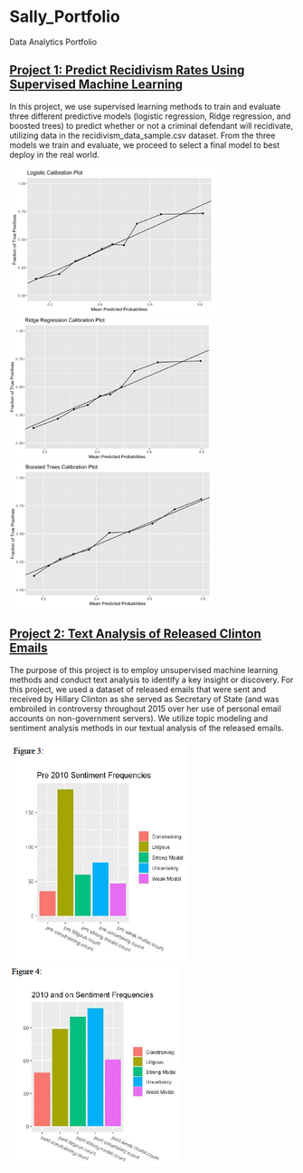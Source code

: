 # Sally_Portfolio
Data Analytics Portfolio

## [Project 1: Predict Recidivism Rates Using Supervised Machine Learning](https://github.com/sallyyrong/Predict-Recidivism-Using-Supervised-Machine-Learning)

In this project, we use supervised learning methods to train and evaluate three different predictive models (logistic regression, Ridge regression, and boosted trees) to predict whether or not a criminal defendant will recidivate, utilizing data in the recidivism_data_sample.csv dataset. From the three models we train and evaluate, we proceed to select a final model to best deploy in the real world.


![](https://github.com/sallyyrong/Sally_Portfolio/blob/main/images/logistic_model_calibration_plot.png)
![](https://github.com/sallyyrong/Sally_Portfolio/blob/main/images/ridge_regression_calibration_plot.png)
![](https://github.com/sallyyrong/Sally_Portfolio/blob/main/images/boostedTrees_model_calibration_plot.png)

## [Project 2: Text Analysis of Released Clinton Emails](https://github.com/sallyyrong/Text-Analysis-Clinton-Emails)
The purpose of this project is to employ unsupervised machine learning methods and conduct text analysis to identify a key insight or discovery. For this project, we used a dataset of released emails that were sent and received by Hillary Clinton as she served as Secretary of State (and was embroiled in controversy throughout 2015 over her use of personal email accounts on non-government servers). We utilize topic modeling and sentiment analysis methods in our textual analysis of the released emails.

![](https://github.com/sallyyrong/Sally_Portfolio/blob/main/images/sentimentAnalysis_figure3.png)
![](https://github.com/sallyyrong/Sally_Portfolio/blob/main/images/sentimentAnalysis_figure4.png)
